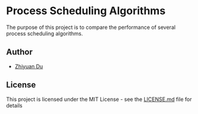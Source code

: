 # Process Scheduling Algorithms
The purpose of this project is to compare the performance of several process scheduling algorithms.

## Author

* [Zhiyuan Du](https://github.com/lYesterdaYl)


## License

This project is licensed under the MIT License - see the [LICENSE.md](LICENSE.md) file for details